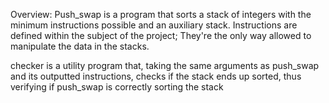 Overview:
Push_swap is a program that sorts a stack of integers with the minimum instructions possible and an auxiliary stack. Instructions are defined within the subject of the project; They're the only way allowed to manipulate the data in the stacks.

checker is a utility program that, taking the same arguments as push_swap and its outputted instructions, checks if the stack ends up sorted, thus verifying if push_swap is correctly sorting the stack
